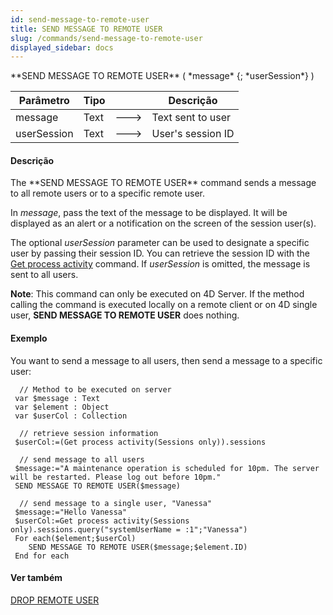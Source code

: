 ```yaml
---
id: send-message-to-remote-user
title: SEND MESSAGE TO REMOTE USER
slug: /commands/send-message-to-remote-user
displayed_sidebar: docs
---
```


<!--REF #_command_.SEND MESSAGE TO REMOTE USER.Syntax-->**SEND MESSAGE TO REMOTE USER** ( *message* {; *userSession*} )<!-- END REF-->
<!--REF #_command_.SEND MESSAGE TO REMOTE USER.Params-->
| Parâmetro | Tipo |  | Descrição |
| --- | --- | --- | --- |
| message | Text | &#x1F852; | Text sent to user |
| userSession | Text | &#x1F852; | User's session ID |

<!-- END REF-->

#### Descrição 

<!--REF #_command_.SEND MESSAGE TO REMOTE USER.Summary-->The **SEND MESSAGE TO REMOTE USER** command sends a message to all remote users or to a specific remote user.<!-- END REF--> 

In *message*, pass the text of the message to be displayed. It will be displayed as an alert or a notification on the screen of the session user(s).

The optional *userSession* parameter can be used to designate a specific user by passing their session ID. You can retrieve the session ID with the [Get process activity](get-process-activity.md) command. If *userSession* is omitted, the message is sent to all users.

**Note**: This command can only be executed on 4D Server. If the method calling the command is executed locally on a remote client or on 4D single user, **SEND MESSAGE TO REMOTE USER** does nothing.

#### Exemplo 

You want to send a message to all users, then send a message to a specific user:

```4d
  // Method to be executed on server
 var $message : Text
 var $element : Object
 var $userCol : Collection
 
  // retrieve session information
 $userCol:=(Get process activity(Sessions only)).sessions
 
  // send message to all users
 $message:="A maintenance operation is scheduled for 10pm. The server will be restarted. Please log out before 10pm."
 SEND MESSAGE TO REMOTE USER($message)
 
  // send message to a single user, "Vanessa"
 $message:="Hello Vanessa"
 $userCol:=Get process activity(Sessions only).sessions.query("systemUserName = :1";"Vanessa")
 For each($element;$userCol)
    SEND MESSAGE TO REMOTE USER($message;$element.ID)
 End for each
```

#### Ver também 

[DROP REMOTE USER](drop-remote-user.md)  